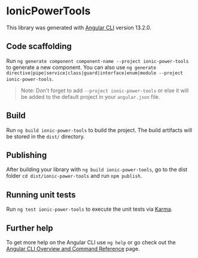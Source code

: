 # IonicPowerTools

This library was generated with [Angular CLI](https://github.com/angular/angular-cli) version 13.2.0.

## Code scaffolding

Run `ng generate component component-name --project ionic-power-tools` to generate a new component. You can also use `ng generate directive|pipe|service|class|guard|interface|enum|module --project ionic-power-tools`.
> Note: Don't forget to add `--project ionic-power-tools` or else it will be added to the default project in your `angular.json` file. 

## Build

Run `ng build ionic-power-tools` to build the project. The build artifacts will be stored in the `dist/` directory.

## Publishing

After building your library with `ng build ionic-power-tools`, go to the dist folder `cd dist/ionic-power-tools` and run `npm publish`.

## Running unit tests

Run `ng test ionic-power-tools` to execute the unit tests via [Karma](https://karma-runner.github.io).

## Further help

To get more help on the Angular CLI use `ng help` or go check out the [Angular CLI Overview and Command Reference](https://angular.io/cli) page.
